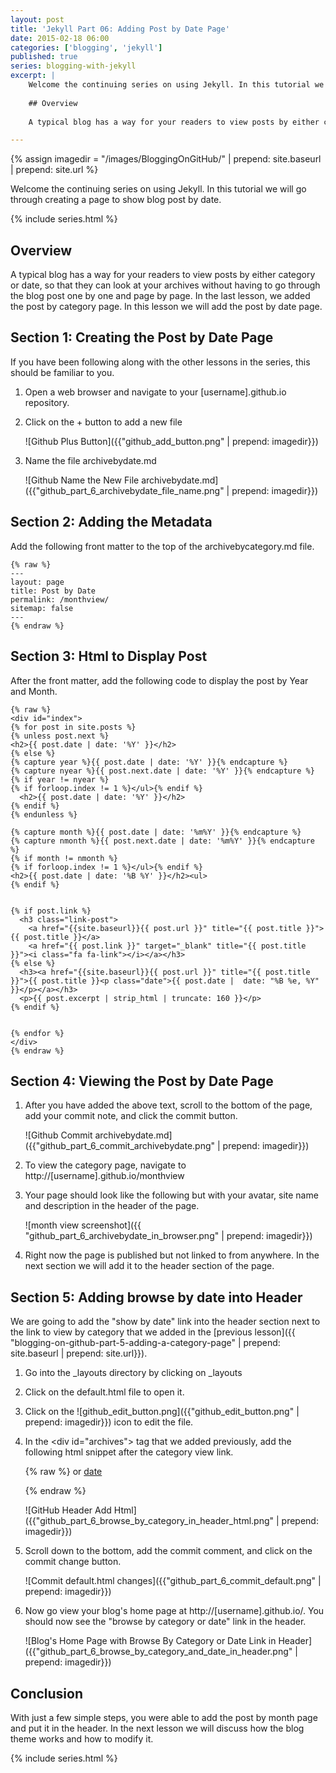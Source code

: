 ```yaml
---
layout: post
title: 'Jekyll Part 06: Adding Post by Date Page'
date: 2015-02-18 06:00
categories: ['blogging', 'jekyll']
published: true
series: blogging-with-jekyll
excerpt: | 
    Welcome the continuing series on using Jekyll. In this tutorial we will go through creating a page to show blog post by date.
    
    ## Overview
    
    A typical blog has a way for your readers to view posts by either category or date, so that they can look at your archives without having to go through the blog post one by one and page by page.  In the last lesson, we added the post by category page.  In this lesson we will add the post by date page.

---
```

{% assign imagedir = "/images/BloggingOnGitHub/" | prepend: site.baseurl | prepend: site.url %}

Welcome the continuing series on using Jekyll. In this tutorial we will go through creating a page to show blog post by date.
 
{% include series.html %}

## Overview

A typical blog has a way for your readers to view posts by either category or date, so that they can look at your archives without having to go through the blog post one by one and page by page.  In the last lesson, we added the post by category page.  In this lesson we will add the post by date page.

## Section 1: Creating the Post by Date Page

If you have been following along with the other lessons in the series, this should be familiar to you.

1. Open a web browser and navigate to your [username].github.io repository.

1. Click on the + button to add a new file

    ![Github Plus Button]({{"github_add_button.png" | prepend: imagedir}})

1.  Name the file archivebydate.md

    ![Github Name the New File archivebydate.md]({{"github_part_6_archivebydate_file_name.png" | prepend: imagedir}})


## Section 2: Adding the Metadata

Add the following front matter to the top of the archivebycategory.md file.

    {% raw %}
    ---
    layout: page
    title: Post by Date
    permalink: /monthview/
    sitemap: false
    ---
    {% endraw %}

## Section 3:  Html to Display Post

After the front matter, add the following code to display the post by Year and Month.

    {% raw %}
    <div id="index">
    {% for post in site.posts %}
    {% unless post.next %}
    <h2>{{ post.date | date: '%Y' }}</h2>
    {% else %}
    {% capture year %}{{ post.date | date: '%Y' }}{% endcapture %}
    {% capture nyear %}{{ post.next.date | date: '%Y' }}{% endcapture %}
    {% if year != nyear %}
    {% if forloop.index != 1 %}</ul>{% endif %}
      <h2>{{ post.date | date: '%Y' }}</h2>
    {% endif %}
    {% endunless %}

    {% capture month %}{{ post.date | date: '%m%Y' }}{% endcapture %}
    {% capture nmonth %}{{ post.next.date | date: '%m%Y' }}{% endcapture %}
    {% if month != nmonth %}
    {% if forloop.index != 1 %}</ul>{% endif %}
    <h2>{{ post.date | date: '%B %Y' }}</h2><ul>
    {% endif %}


    {% if post.link %}
      <h3 class="link-post">
        <a href="{{site.baseurl}}{{ post.url }}" title="{{ post.title }}">{{ post.title }}</a>
        <a href="{{ post.link }}" target="_blank" title="{{ post.title }}"><i class="fa fa-link"></i></a></h3>
    {% else %}
      <h3><a href="{{site.baseurl}}{{ post.url }}" title="{{ post.title }}">{{ post.title }}<p class="date">{{ post.date |  date: "%B %e, %Y" }}</p></a></h3>
      <p>{{ post.excerpt | strip_html | truncate: 160 }}</p>
    {% endif %}


    {% endfor %}
    </div>
    {% endraw %}

##  Section 4: Viewing the Post by Date Page

1. After you have added the above text, scroll to the bottom of the page, add your commit note, and    click the commit button.

    ![Github Commit archivebydate.md]({{"github_part_6_commit_archivebydate.png" | prepend: imagedir}})

1. To  view the category page, navigate to http://[username].github.io/monthview

1. Your page should look like the following but with your avatar, site name and description in the header of the page.

    ![month view screenshot]({{ "github_part_6_archivebydate_in_browser.png" | prepend: imagedir}})

1. Right now the page is published but not linked to from anywhere.  In the next section we will add it to the header section of the page.

## Section 5: Adding browse by date into Header

We are going to add the "show by date" link into the header section next to the link to view by category that we added in the [previous lesson]({{ "blogging-on-github-part-5-adding-a-category-page" | prepend: site.baseurl | prepend: site.url}}). 

1. Go into the _layouts directory by clicking on _layouts

1. Click on the default.html file to open it.

1. Click on the ![github_edit_button.png]({{"github_edit_button.png" | prepend: imagedir}}) icon to edit the file.

1. In the &lt;div id="archives"&gt; tag that we added previously, add the following html snippet after the category view link.

    {% raw %}
        or <a title="The complete archive of
            {{ site.name }}'s Blog by month"
            href="{{ site.url}}{{site.baseurl}}/monthview">date</a>
      
     {% endraw %}

    ![GitHub Header Add Html]({{"github_part_6_browse_by_category_in_header_html.png" | prepend: imagedir}})

1. Scroll down to the bottom, add the commit comment, and click on the commit change button.

    ![Commit default.html changes]({{"github_part_6_commit_default.png" | prepend: imagedir}})

1. Now go view your blog's home page at http://[username].github.io/.  You should now see the "browse by category or date" link in the header.

    ![Blog's Home Page with Browse By Category or Date Link in Header]({{"github_part_6_browse_by_category_and_date_in_header.png" | prepend: imagedir}})

## Conclusion

With just a few simple steps, you were able to add the post by month page and put it in the header.  In the next lesson we will discuss how the blog theme works and how to modify it.


{% include series.html %}